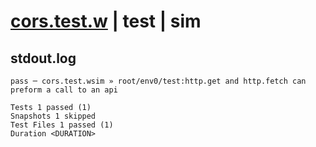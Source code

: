 # [cors.test.w](../../../../../../tests/sdk_tests/api/cors.test.w) | test | sim

## stdout.log
```log
pass ─ cors.test.wsim » root/env0/test:http.get and http.fetch can preform a call to an api

Tests 1 passed (1)
Snapshots 1 skipped
Test Files 1 passed (1)
Duration <DURATION>
```


